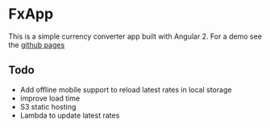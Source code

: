 # FxApp

This is a simple currency converter app built with Angular 2.
For a demo see the [github pages](http://roryq.github.io/fx-app)


## Todo
- Add offline mobile support to reload latest rates in local storage
- improve load time
- S3 static hosting
- Lambda to update latest rates